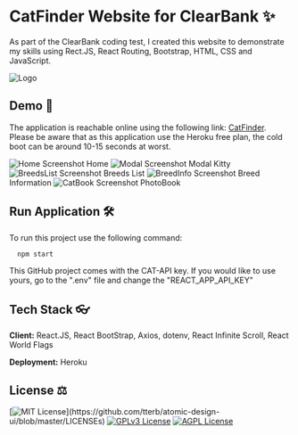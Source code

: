 # CatFinder Website for ClearBank ✨

As part of the ClearBank coding test, I created this website to demonstrate my skills using Rect.JS, React Routing, Bootstrap, HTML, CSS and JavaScript.

![Logo](https://clearbankcatapp.herokuapp.com/static/media/logoN.dd1eda42.svg)

## Demo 🧪

The application is reachable online using the following link: [CatFinder](https://clearbankcatapp.herokuapp.com/). Please be aware that as this application use the Heroku free plan, the cold boot can be around 10-15 seconds at worst.


![Home Screenshot](https://i.ibb.co/HVTbGmS/home-page.png)
Home
![Modal Screenshot](https://i.ibb.co/tKVFt3t/modal-kitty.png)
Modal Kitty
![BreedsList Screenshot](https://i.ibb.co/1ZxFd4G/catList.png)
Breeds List
![BreedInfo Screenshot](https://i.ibb.co/PN1nTcf/catInfo.png)
Breed Information
![CatBook Screenshot](https://i.ibb.co/126Lsm5/photo-Book.png)
PhotoBook

## Run Application 🛠

To run this project use the following command:

```bash
  npm start
```

This GitHub project comes with the CAT-API key. If you would like to use yours, go to the ".env" file and change the "REACT_APP_API_KEY"

## Tech Stack 👓

**Client:** React.JS, React BootStrap, Axios, dotenv, React Infinite Scroll, React World Flags

**Deployment:** Heroku

## License ⚖

[![MIT License](https://img.shields.io/apm/l/atomic-design-ui.svg?)](https://github.com/tterb/atomic-design-ui/blob/master/LICENSEs)
[![GPLv3 License](https://img.shields.io/badge/License-GPL%20v3-yellow.svg)](https://opensource.org/licenses/)
[![AGPL License](https://img.shields.io/badge/license-AGPL-blue.svg)](http://www.gnu.org/licenses/agpl-3.0)
